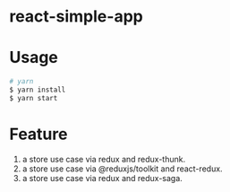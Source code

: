 # react-simple-app

# Usage

``` bash
# yarn
$ yarn install
$ yarn start
```

# Feature

1. a store use case via redux and redux-thunk.
2. a store use case via @reduxjs/toolkit and react-redux.
3. a store use case via redux and redux-saga.